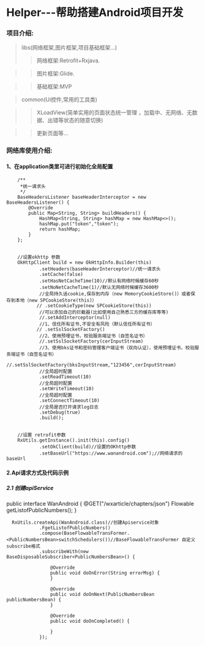 # Helper---帮助搭建Android项目开发
### 项目介绍:
> libs(网络框架,图片框架,项目基础框架...)
>> 网络框架:Retrofit+Rxjava.

>> 图片框架:Glide.

>> 基础框架:MVP

> common(Ui控件,常用的工具类)

>> XLoadView(简单实用的页面状态统一管理 ，加载中、无网络、无数据、出错等状态的随意切换)

>> 更新页面等...


### 网络库使用介绍:

#### 1、在application类里可进行初始化全局配置

        /**
         *统一请求头
         */
        BaseHeadersListener baseHeaderInterceptor = new BaseHeadersListener() {
            @Override
            public Map<String, String> buildHeaders() {
                HashMap<String, String> hashMap = new HashMap<>();
                hashMap.put("token","token");
                return hashMap;
            }
        };


        //设置okhttp 参数
        OkHttpClient build = new OkHttpInfo.Builder(this)
                .setHeaders(baseHeaderInterceptor)//统一请求头
                .setCache(false)
                .setHasNetCacheTime(10)//默认有网络时候缓存60秒
                .setNoNetCacheTime(1)//默认无网络时候缓存3600秒
                //全局持久话cookie,保存到内存（new MemoryCookieStore()）或者保存到本地（new SPCookieStore(this)）
               // .setCookieType(new SPCookieStore(this))
                //可以添加自己的拦截器(比如使用自己熟悉三方的缓存库等等)
                //.setAddInterceptor(null)
                //1、信任所有证书,不安全有风险（默认信任所有证书）
               // .setSslSocketFactory()
                //2、使用预埋证书，校验服务端证书（自签名证书）
                //.setSslSocketFactory(cerInputStream)
                //3、使用bks证书和密码管理客户端证书（双向认证），使用预埋证书，校验服务端证书（自签名证书）
                //.setSslSocketFactory(bksInputStream,"123456",cerInputStream)
                //全局超时配置
                .setReadTimeout(10)
                //全局超时配置
                .setWriteTimeout(10)
                //全局超时配置
                .setConnectTimeout(10)
                //全局是否打开请求log日志
                .setDebug(true)
                .build();


        //设置 retrofit参数
        RxUtils.getInstance().init(this).config()
                .setOkClient(build)//设置的OKhttp参数
                .setBaseUrl("https://www.wanandroid.com");//网络请求的baseUrl
                
#### 2.Api请求方式及代码示例
##### 2.1 创建apiService
  public interface WanAndroid {
    @GET("/wxarticle/chapters/json")
    Flowable<PublicNumbersBean> getListofPublicNumbers();
}
      
      
      RxUtils.createApi(WanAndroid.class)//创建Apiservice对象
                .FgetListofPublicNumbers()
                .compose(BaseFlowableTransFormer.<PublicNumbersBean>switchSchedulers())//BaseFlowableTransFormer 自定义subscribe格式
                .subscribeWith(new BaseDisposableSubscriber<PublicNumbersBean>() {

                    @Override
                    public void doOnError(String errorMsg) {
                    }

                    @Override
                    public void doOnNext(PublicNumbersBean publicNumbersBean) {
                    }

                    @Override
                    public void doOnCompleted() {

                    }
                });
     
                
